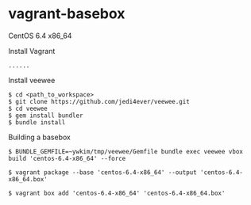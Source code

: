 vagrant-basebox
===============

CentOS 6.4 x86_64

Install Vagrant
```
......
```

Install veewee
```
$ cd <path_to_workspace>
$ git clone https://github.com/jedi4ever/veewee.git
$ cd veewee
$ gem install bundler
$ bundle install
```

Building a basebox
```
$ BUNDLE_GEMFILE=~ywkim/tmp/veewee/Gemfile bundle exec veewee vbox build 'centos-6.4-x86_64' --force

$ vagrant package --base 'centos-6.4-x86_64' --output 'centos-6.4-x86_64.box'

$ vagrant box add 'centos-6.4-x86_64' 'centos-6.4-x86_64.box'
```
